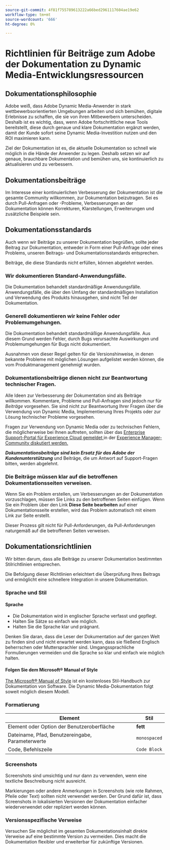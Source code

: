 ```yaml
---
source-git-commit: 4f81f755789613222a66bed2961117604ae19e62
workflow-type: tm+mt
source-wordcount: '666'
ht-degree: 0%

---
```

# Richtlinien für Beiträge zum Adobe der Dokumentation zu Dynamic Media-Entwicklungsressourcen

## Dokumentationsphilosophie

Adobe weiß, dass Adobe Dynamic Media-Anwender in stark wettbewerbsorientierten Umgebungen arbeiten und sich bemühen, digitale Erlebnisse zu schaffen, die sie von ihren Mitbewerbern unterscheiden. Deshalb ist es wichtig, dass, wenn Adobe fortschrittliche neue Tools bereitstellt, diese durch genaue und klare Dokumentation ergänzt werden, damit der Kunde sofort seine Dynamic Media-Investition nutzen und den ROI maximieren kann.

Ziel der Dokumentation ist es, die aktuelle Dokumentation so schnell wie möglich in die Hände der Anwender zu legen. Deshalb setzen wir auf genaue, brauchbare Dokumentation und bemühen uns, sie kontinuierlich zu aktualisieren und zu verbessern.

## Dokumentationsbeiträge

Im Interesse einer kontinuierlichen Verbesserung der Dokumentation ist die gesamte Community willkommen, zur Dokumentation beizutragen. Sei es durch Pull-Anfragen oder -Probleme, Verbesserungen an der Dokumentation können Korrekturen, Klarstellungen, Erweiterungen und zusätzliche Beispiele sein.

## Dokumentationsstandards

Auch wenn wir Beiträge zu unserer Dokumentation begrüßen, sollte jeder Beitrag zur Dokumentation, entweder in Form einer Pull-Anfrage oder eines Problems, unseren Beitrags- und Dokumentationsstandards entsprechen.

Beiträge, die diese Standards nicht erfüllen, können abgelehnt werden.

### Wir dokumentieren Standard-Anwendungsfälle.

Die Dokumentation behandelt standardmäßige Anwendungsfälle. Anwendungsfälle, die über den Umfang der standardmäßigen Installation und Verwendung des Produkts hinausgehen, sind nicht Teil der Dokumentation.

### Generell dokumentieren wir keine Fehler oder Problemumgehungen.

Die Dokumentation behandelt standardmäßige Anwendungsfälle. Aus diesem Grund werden Fehler, durch Bugs verursachte Auswirkungen und Problemumgehungen für Bugs nicht dokumentiert.

Ausnahmen von dieser Regel gelten für die Versionshinweise, in denen bekannte Probleme mit möglichen Lösungen aufgelistet werden können, die vom Produktmanagement genehmigt wurden.

### Dokumentationsbeiträge dienen nicht zur Beantwortung technischer Fragen.

Alle Ideen zur Verbesserung der Dokumentation sind als Beiträge willkommen. Kommentare, Probleme und Pull-Anfragen sind jedoch nur für *Beiträge* vorgesehen. Sie sind nicht zur Beantwortung Ihrer Fragen über die Verwendung von Dynamic Media, Implementierung Ihres Projekts oder zur Lösung technischer Probleme vorgesehen.

Fragen zur Verwendung von Dynamic Media oder zu technischen Fehlern, die möglicherweise bei Ihnen auftreten, sollten über das [Enterprise Support-Portal für Experience Cloud gemeldet ](https://experienceleague.adobe.com/?support-solution=General&amp;support-tab=home#support) in der [Experience Manager-Community diskutiert werden.](https://experienceleaguecommunities.adobe.com/t5/adobe-experience-manager/ct-p/adobe-experience-manager-community)

***Dokumentationsbeiträge sind kein Ersatz für das Adobe der Kundenunterstützung*** und Beiträge, die um Antwort auf Support-Fragen bitten, werden abgelehnt.

### Die Beiträge müssen klar auf die betroffenen Dokumentationsseiten verweisen.

Wenn Sie ein Problem erstellen, um Verbesserungen an der Dokumentation vorzuschlagen, müssen Sie Links zu den betroffenen Seiten einfügen. Wenn Sie ein Problem über den Link **Diese Seite bearbeiten** auf einer Dokumentationsseite erstellen, wird das Problem automatisch mit einem Link zur Seite erstellt.

Dieser Prozess gilt nicht für Pull-Anforderungen, da Pull-Anforderungen naturgemäß auf die betroffenen Seiten verweisen.

## Dokumentationsrichtlinien

Wir bitten darum, dass alle Beiträge zu unserer Dokumentation bestimmten Stilrichtlinien entsprechen.

Die Befolgung dieser Richtlinien erleichtert die Überprüfung Ihres Beitrags und ermöglicht eine schnellere Integration in unsere Dokumentation.

### Sprache und Stil

#### Sprache

* Die Dokumentation wird in englischer Sprache verfasst und gepflegt.
* Halten Sie Sätze so einfach wie möglich.
* Halten Sie die Sprache klar und prägnant.

Denken Sie daran, dass die Leser der Dokumentation auf der ganzen Welt zu finden sind und nicht erwartet werden kann, dass sie fließend Englisch beherrschen oder Muttersprachler sind. Umgangssprachliche Formulierungen vermeiden und die Sprache so klar und einfach wie möglich halten.

#### Folgen Sie dem Microsoft® Manual of Style

[The Microsoft® Manual of Style](https://learn.microsoft.com/en-us/style-guide/welcome/) ist ein kostenloses Stil-Handbuch zur Dokumentation von Software. Die Dynamic Media-Dokumentation folgt soweit möglich diesem Modell.

### Formatierung

| Element | Stil |
|---|---|
| Element oder Option der Benutzeroberfläche | **fett** |
| Dateiname, Pfad, Benutzereingabe, Parameterwerte | `monospaced` |
| Code, Befehlszeile | ```Code Block``` |

### Screenshots

Screenshots sind umsichtig und nur dann zu verwenden, wenn eine textliche Beschreibung nicht ausreicht.

Markierungen oder andere Anmerkungen in Screenshots (wie rote Rahmen, Pfeile oder Text) sollten nicht verwendet werden. Der Grund dafür ist, dass Screenshots in lokalisierten Versionen der Dokumentation einfacher wiederverwendet oder repliziert werden können.

### Versionsspezifische Verweise

Versuchen Sie möglichst im gesamten Dokumentationsinhalt direkte Verweise auf eine bestimmte Version zu vermeiden. Dies macht die Dokumentation flexibler und erweiterbar für zukünftige Versionen.